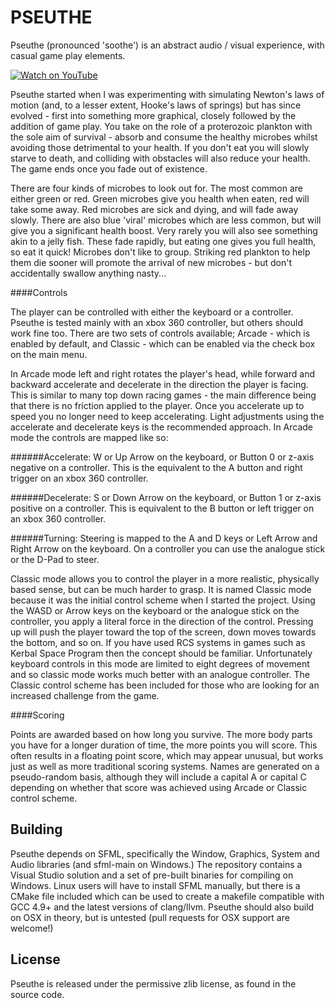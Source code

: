 PSEUTHE
=======

Pseuthe (pronounced 'soothe') is an abstract audio / visual experience,
with casual game play elements.


[![Watch on YouTube](http://djfallen.com/images/pseuthe.gif)](https://youtu.be/EOqYMuoxA50)


Pseuthe started when I was experimenting with simulating Newton's laws of
motion (and, to a lesser extent, Hooke's laws of springs) but has since
evolved - first into something more graphical, closely followed by the
addition of game play. You take on the role of a proterozoic plankton with
the sole aim of survival - absorb and consume the healthy microbes whilst
avoiding those detrimental to your health. If you don't eat you will slowly
starve to death, and colliding with obstacles will also reduce your health.
The game ends once you fade out of existence.

There are four kinds of microbes to look out for. The most common are
either green or red. Green microbes give you health when eaten, red will
take some away. Red microbes are sick and dying, and will fade away slowly.
There are also blue 'viral' microbes which are less common, but will give
you a significant health boost. Very rarely you will also see something 
akin to a jelly fish. These fade rapidly, but eating one gives you full
health, so eat it quick!
    Microbes don't like to group. Striking red plankton to help them die
sooner will promote the arrival of new microbes - but don't accidentally
swallow anything nasty...


####Controls

The player can be controlled with either the keyboard or a controller.
Pseuthe is tested mainly with an xbox 360 controller, but others should
work fine too. There are two sets of controls available; Arcade - which
is enabled by default, and Classic - which can be enabled via the check
box on the main menu.

In Arcade mode left and right rotates the player's head, while forward 
and backward accelerate and decelerate in the direction the player is 
facing. This is similar to many top down racing games - the main 
difference being that there is no friction applied to the player. Once
you accelerate up to speed you no longer need to keep accelerating. 
Light adjustments using the accelerate and decelerate keys is the 
recommended approach. In Arcade mode the controls are mapped like so:

######Accelerate:
W or Up Arrow on the keyboard, or Button 0 or z-axis negative on a
controller. This is the equivalent to the A button and right trigger on an
xbox 360 controller.

######Decelerate:
S or Down Arrow on the keyboard, or Button 1 or z-axis positive on a
controller. This is equivalent to the B button or left trigger on an xbox
360 controller.

######Turning:
Steering is mapped to the A and D keys or Left Arrow and Right Arrow on the
keyboard. On a controller you can use the analogue stick or the D-Pad to
steer.


Classic mode allows you to control the player in a more realistic, 
physically based sense, but can be much harder to grasp. It is named 
Classic mode because it was the initial control scheme when I started the 
project. Using the WASD or Arrow keys on the keyboard or the analogue 
stick on the controller, you apply a literal force in the direction of the
control. Pressing up will push the player toward the top of the screen, 
down moves towards the bottom, and so on. If you have used RCS systems in 
games such as Kerbal Space Program then the concept should be familiar.
Unfortunately keyboard controls in this mode are limited to eight degrees 
of movement and so classic mode works much better with an analogue controller.
The Classic control scheme has been included for those who are looking for
an increased challenge from the game.


####Scoring

Points are awarded based on how long you survive. The more body parts you 
have for a longer duration of time, the more points you will score. This
often results in a floating point score, which may appear unusual, but 
works just as well as more traditional scoring systems. Names are generated
on a pseudo-random basis, although they will include a capital A or capital
C depending on whether that score was achieved using Arcade or Classic 
control scheme.


Building
--------

Pseuthe depends on SFML, specifically the Window, Graphics, System and 
Audio libraries (and sfml-main on Windows.) The repository contains a 
Visual Studio solution and a set of pre-built binaries for compiling on 
Windows. Linux users will have to install SFML manually, but there is a 
CMake file included which can be used to create a makefile compatible with
GCC 4.9+ and the latest versions of clang/llvm. Pseuthe should also build 
on OSX in theory, but is untested (pull requests for OSX support are 
welcome!)


License
-------

Pseuthe is released under the permissive zlib license, as found in the
source code.
